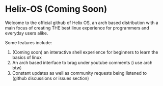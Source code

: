 # Helix-OS (Coming Soon)

Welcome to the official github of Helix OS, an arch based distribution with a main focus of creating THE best linux experience for programmers and everyday users alike. 

Some features include:
  1. (Coming soon) an interactive shell experience for beginners to learn the basics of linux  
  2. An arch based interface to brag under youtube comments (i use arch btw)
  3. Constant updates as well as community requests being listened to (github discussions or issues section)
